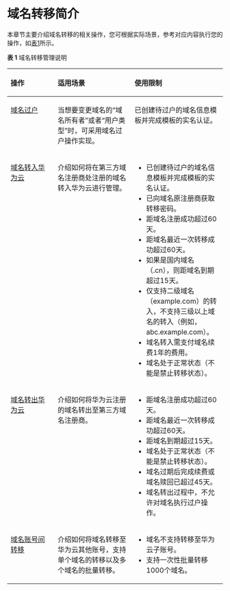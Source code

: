 # 域名转移简介<a name="domain_ug_350001"></a>

本章节主要介绍域名转移的相关操作，您可根据实际场景，参考对应内容执行您的操作，如[表1](#zh-cn_topic_0193892072_table977612405507)所示。

**表 1**  域名转移管理说明

<a name="zh-cn_topic_0193892072_table977612405507"></a>
<table><thead align="left"><tr id="zh-cn_topic_0193892072_row87771409504"><th class="cellrowborder" valign="top" width="21.822182218221823%" id="mcps1.2.4.1.1"><p id="zh-cn_topic_0193892072_p15777740175016"><a name="zh-cn_topic_0193892072_p15777740175016"></a><a name="zh-cn_topic_0193892072_p15777740175016"></a>操作</p>
</th>
<th class="cellrowborder" valign="top" width="35.66356635663566%" id="mcps1.2.4.1.2"><p id="zh-cn_topic_0193892072_p47771140115015"><a name="zh-cn_topic_0193892072_p47771140115015"></a><a name="zh-cn_topic_0193892072_p47771140115015"></a>适用场景</p>
</th>
<th class="cellrowborder" valign="top" width="42.51425142514251%" id="mcps1.2.4.1.3"><p id="zh-cn_topic_0193892072_p11777174055015"><a name="zh-cn_topic_0193892072_p11777174055015"></a><a name="zh-cn_topic_0193892072_p11777174055015"></a>使用限制</p>
</th>
</tr>
</thead>
<tbody><tr id="zh-cn_topic_0193892072_row3777840175020"><td class="cellrowborder" valign="top" width="21.822182218221823%" headers="mcps1.2.4.1.1 "><p id="zh-cn_topic_0193892072_p688018214258"><a name="zh-cn_topic_0193892072_p688018214258"></a><a name="zh-cn_topic_0193892072_p688018214258"></a><a href="域名过户.md">域名过户</a></p>
</td>
<td class="cellrowborder" valign="top" width="35.66356635663566%" headers="mcps1.2.4.1.2 "><p id="zh-cn_topic_0193892072_p777716406501"><a name="zh-cn_topic_0193892072_p777716406501"></a><a name="zh-cn_topic_0193892072_p777716406501"></a>当想要变更域名的“域名所有者”或者“用户类型”时，可采用域名过户操作实现。</p>
</td>
<td class="cellrowborder" valign="top" width="42.51425142514251%" headers="mcps1.2.4.1.3 "><p id="zh-cn_topic_0193892072_p191418318305"><a name="zh-cn_topic_0193892072_p191418318305"></a><a name="zh-cn_topic_0193892072_p191418318305"></a>已创建待过户的域名信息模板并完成模板的实名认证。</p>
</td>
</tr>
<tr id="zh-cn_topic_0193892072_row126315910245"><td class="cellrowborder" valign="top" width="21.822182218221823%" headers="mcps1.2.4.1.1 "><p id="zh-cn_topic_0193892072_p1483558253"><a name="zh-cn_topic_0193892072_p1483558253"></a><a name="zh-cn_topic_0193892072_p1483558253"></a><a href="域名转入华为云.md">域名转入华为云</a></p>
</td>
<td class="cellrowborder" valign="top" width="35.66356635663566%" headers="mcps1.2.4.1.2 "><p id="zh-cn_topic_0193892072_p1963279202414"><a name="zh-cn_topic_0193892072_p1963279202414"></a><a name="zh-cn_topic_0193892072_p1963279202414"></a>介绍如何将在第三方域名注册商处注册的域名转入华为云进行管理。</p>
</td>
<td class="cellrowborder" valign="top" width="42.51425142514251%" headers="mcps1.2.4.1.3 "><a name="zh-cn_topic_0186353674_ul384721061712"></a><a name="zh-cn_topic_0186353674_ul384721061712"></a><ul id="zh-cn_topic_0186353674_ul384721061712"><li>已创建待过户的域名信息模板并完成模板的实名认证。</li><li>已向域名原注册商获取转移密码。</li><li>距域名注册成功超过60天。</li><li>距域名最近一次转移成功超过60天。</li><li>如果是国内域名（.cn），则距域名到期超过15天。</li><li>仅支持二级域名（example.com）的转入，不支持三级以上域名的转入（例如，abc.example.com）。</li><li>域名转入需支付域名续费1年的费用。</li><li>域名处于正常状态（不能是禁止转移状态）。</li></ul>
</td>
</tr>
<tr id="zh-cn_topic_0193892072_row14438161243"><td class="cellrowborder" valign="top" width="21.822182218221823%" headers="mcps1.2.4.1.1 "><p id="zh-cn_topic_0193892072_p1548155142516"><a name="zh-cn_topic_0193892072_p1548155142516"></a><a name="zh-cn_topic_0193892072_p1548155142516"></a><a href="域名转出华为云.md">域名转出华为云</a></p>
</td>
<td class="cellrowborder" valign="top" width="35.66356635663566%" headers="mcps1.2.4.1.2 "><p id="zh-cn_topic_0193892072_p1744321662415"><a name="zh-cn_topic_0193892072_p1744321662415"></a><a name="zh-cn_topic_0193892072_p1744321662415"></a>介绍如何将华为云注册的域名转出至第三方域名注册商。</p>
</td>
<td class="cellrowborder" valign="top" width="42.51425142514251%" headers="mcps1.2.4.1.3 "><a name="zh-cn_topic_0186353709_ul164941144173216"></a><a name="zh-cn_topic_0186353709_ul164941144173216"></a><ul id="zh-cn_topic_0186353709_ul164941144173216"><li>距域名注册成功超过60天。</li><li>距域名最近一次转移成功超过60天。</li><li>距域名到期超过15天。</li><li>域名处于正常状态（不能是禁止转移状态）。</li><li>域名过期后完成续费或域名赎回已超过45天。</li><li>域名转出过程中，不允许对域名执行过户操作。</li></ul>
</td>
</tr>
<tr id="zh-cn_topic_0193892072_row187779402501"><td class="cellrowborder" valign="top" width="21.822182218221823%" headers="mcps1.2.4.1.1 "><p id="zh-cn_topic_0193892072_p1180975832318"><a name="zh-cn_topic_0193892072_p1180975832318"></a><a name="zh-cn_topic_0193892072_p1180975832318"></a><a href="域名账号间转移.md">域名账号间转移</a></p>
</td>
<td class="cellrowborder" valign="top" width="35.66356635663566%" headers="mcps1.2.4.1.2 "><p id="zh-cn_topic_0193892072_p157771840155010"><a name="zh-cn_topic_0193892072_p157771840155010"></a><a name="zh-cn_topic_0193892072_p157771840155010"></a>介绍如何将域名转移至华为云其他账号，支持单个域名的转移以及多个域名的批量转移。</p>
</td>
<td class="cellrowborder" valign="top" width="42.51425142514251%" headers="mcps1.2.4.1.3 "><a name="zh-cn_topic_0193892072_ul54037144127"></a><a name="zh-cn_topic_0193892072_ul54037144127"></a><ul id="zh-cn_topic_0193892072_ul54037144127"><li>域名不支持转移至华为云子账号。</li><li>支持一次性批量转移1000个域名。</li></ul>
</td>
</tr>
</tbody>
</table>

